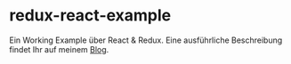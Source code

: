 # redux-react-example
Ein Working Example über React & Redux.
Eine ausführliche Beschreibung findet Ihr auf meinem [Blog](https://seodude.de/redux-react/).

